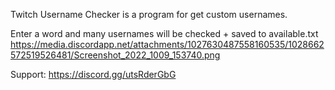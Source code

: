 Twitch Username Checker is a program for get custom usernames.

Enter a word and many usernames will be checked + saved to available.txt
https://media.discordapp.net/attachments/1027630487558160535/1028662572519526481/Screenshot_2022_1009_153740.png

Support: https://discord.gg/utsRderGbG
